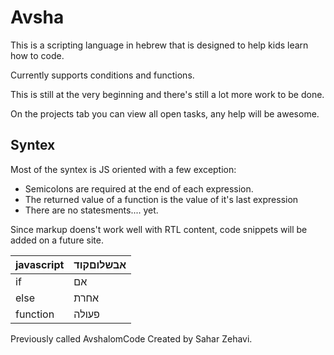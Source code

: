 
# Avsha

This is a scripting language in hebrew that is designed to help kids learn how to code.

Currently supports conditions and functions.

This is still at the very beginning and there's still a lot more work to be done. 

On the projects tab you can view all open tasks, any help will be awesome.

## Syntex

Most of the syntex is JS oriented with a few exception:

 - Semicolons are required at the end of each expression.
 - The returned value of a function is the value of it's last expression
 - There are no statesments.... yet.

Since markup doens't work well with RTL content, code snippets will be added on a future site.

| javascript | אבשלוםקוד  |
|--|--|
| if | אם  |
| else | אחרת  |
| function | פעולה  |


Previously called AvshalomCode
Created by Sahar Zehavi.
